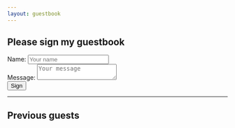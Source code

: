 ```yaml
---
layout: guestbook
---
```


## Please sign my guestbook

<form method="post" action="https://api.wintron.io/guestbook">
<div>
<label for="name">Name:</label>
<input id="name" placeholder="Your name" />
</div>
<div>
<label for="message">Message:</label>
<textarea id="message" placeholder="Your message"></textarea>
</div>
<input type="submit" value="Sign" />
</form>


___

## Previous guests

<ul>

</ul>
